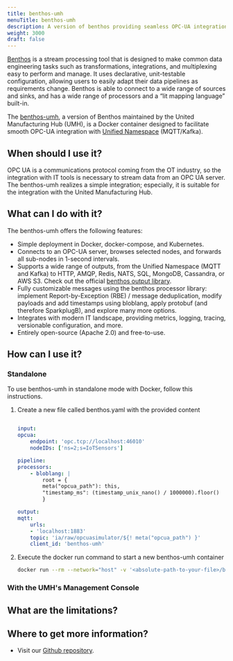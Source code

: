 ```yaml
---
title: benthos-umh
menuTitle: benthos-umh
description: A version of benthos providing seamless OPC-UA integration with the Unified Namespace
weight: 3000
draft: false
---
```


[Benthos](https://www.benthos.dev/docs/about) is a stream processing tool that is designed to make common data engineering tasks such as transformations, integrations, and multiplexing easy to perform and manage. It uses declarative, unit-testable configuration, allowing users to easily adapt their data pipelines as requirements change. Benthos is able to connect to a wide range of sources and sinks, and has a wide range of processors and a “lit mapping language” built-in. 

The [benthos-umh](https://github.com/united-manufacturing-hub/benthos-umh), a version of Benthos maintained by the United Manufacturing Hub (UMH), is a Docker container designed to facilitate smooth OPC-UA integration with [Unified Namespace](https://learn.umh.app/lesson/introduction-into-it-ot-unified-namespace/) (MQTT/Kafka).

## When should I use it?
OPC UA is a communications protocol coming from the OT industry, so the integration with IT tools is necessary to stream data from an OPC UA server. The benthos-umh realizes a simple integration; especially, it is suitable for the integration with the United Manufacturing Hub.

## What can I do with it?
The benthos-umh offers the following features:

- Simple deployment in Docker, docker-compose, and Kubernetes.
- Connects to an OPC-UA server, browses selected nodes, and forwards all sub-nodes in 1-second intervals.
- Supports a wide range of outputs, from the Unified Namespace (MQTT and Kafka) to HTTP, AMQP, Redis, NATS, SQL, MongoDB, Cassandra, or AWS S3. Check out the official [benthos output library](https://www.benthos.dev/docs/components/outputs/about/).
- Fully customizable messages using the benthos processor library: implement Report-by-Exception (RBE) / message deduplication, modify payloads and add timestamps using bloblang, apply protobuf (and therefore SparkplugB), and explore many more options.
- Integrates with modern IT landscape, providing metrics, logging, tracing, versionable configuration, and more.
- Entirely open-source (Apache 2.0) and free-to-use.


## How can I use it?

### Standalone
To use benthos-umh in standalone mode with Docker, follow this instructions.
1. Create a new file called benthos.yaml with the provided content
    ``` yaml

    input:
    opcua:
        endpoint: 'opc.tcp://localhost:46010'
        nodeIDs: ['ns=2;s=IoTSensors']

    pipeline:
    processors:
        - bloblang: |
            root = {
            meta("opcua_path"): this,
            "timestamp_ms": (timestamp_unix_nano() / 1000000).floor()
            }

    output:
    mqtt:
        urls:
        - 'localhost:1883'
        topic: 'ia/raw/opcuasimulator/${! meta("opcua_path") }'
        client_id: 'benthos-umh'
    ```

2. Execute the docker run command to start a new benthos-umh container 
    ``` bash
    docker run --rm --network="host" -v '<absolute-path-to-your-file>/benthos.yaml:/benthos.yaml' ghcr.io/united-manufacturing-hub/benthos-umh:latest
    ```
    
### With the UMH's Management Console


## What are the limitations?


## Where to get more information?
- Visit our [Github repository](https://github.com/united-manufacturing-hub/benthos-umh).